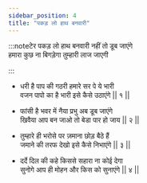 ```yaml
---
sidebar_position: 4
title: "पकड़ लो हाथ बनवारी"
---
```


:::noteटेर
पकड़ लो हाथ बनवारी नहीं तो डूब जाएंगे <br/>
हमारा कुछ ना बिगड़ेगा तुम्हारी लाज जाएगी

:::

- धरी है पाप की गठरी हमारे सर पे ये भारी <br/>
  वजन पापो का है भारी इसे कैसे उठाएंगे || १ ||

- फांसी है भवर में नैया प्रभु अब डूब जाएंगे <br/>
  खिवैया आप बन जाओ तो बेडा पार हो जाय || २ ||

- तुम्हारे ही भरोसे पर ज़माना छोड़ बैठे हैं <br/>
  जमाने की तरफ देखो इसे कैसे निभाएंगे || ३ ||

- दर्दे दिल की कहे किससे सहारा ना कोई देगा <br/>
  सुनोगे आप ही मोहन और किस को सुनाएंगे || ४ ||
